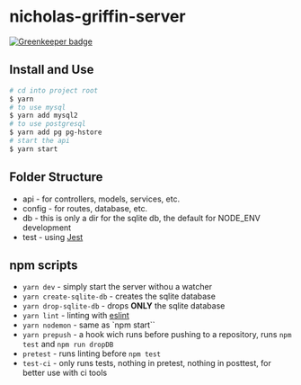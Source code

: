 # nicholas-griffin-server

[![Greenkeeper badge](https://badges.greenkeeper.io/nicholasgriffintn/NGWebsiteServer.svg?token=dd773cf62e77ed1836793d66d671ffbd3cc20c7431e2883f75649268d7055561&ts=1581260842898)](https://greenkeeper.io/)

## Install and Use

```sh
# cd into project root
$ yarn
# to use mysql
$ yarn add mysql2
# to use postgresql
$ yarn add pg pg-hstore
# start the api
$ yarn start
```

## Folder Structure

- api - for controllers, models, services, etc.
- config - for routes, database, etc.
- db - this is only a dir for the sqlite db, the default for NODE_ENV development
- test - using [Jest](https://github.com/facebook/jest)

## npm scripts

- `yarn dev` - simply start the server withou a watcher
- `yarn create-sqlite-db` - creates the sqlite database
- `yarn drop-sqlite-db` - drops **ONLY** the sqlite database
- `yarn lint` - linting with [eslint](http://eslint.org/)
- `yarn nodemon` - same as `npm start``
- `yarn prepush` - a hook wich runs before pushing to a repository, runs `npm test` and `npm run dropDB`
- `pretest` - runs linting before `npm test`
- `test-ci` - only runs tests, nothing in pretest, nothing in posttest, for better use with ci tools